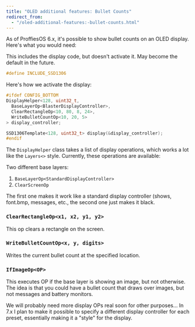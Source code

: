 ```yaml
---
title: "OLED additional features: Bullet Counts"
redirect_from:
  - "/oled-additional-features:-bullet-counts.html"
---
```

As of ProffiesOS 6.x, it's possible to show bullet counts on an OLED display.
Here's what you would need:

This includes the display code, but doesn't activate it.
May become the default in the future.
```cpp
#define INCLUDE_SSD1306
```

Here's how we activate the display:
```cpp
#ifdef CONFIG_BOTTOM
DisplayHelper<128, uint32_t,
  BaseLayerOp<BlasterDisplayController>,
  ClearRectangleOp<10, 80, 8, 24>,
  WriteBulletCountOp<10, 20, 5>
> display_controller;

SSD1306Template<128, uint32_t> display(&display_controller);
#endif
```

The `DisplayHelper` class takes a list of display operations, which works a lot like the `Layers<>` style. Currently, these operations are available:

Two different base layers:
1. `BaseLayerOp<StandardDisplayController>`
2. `ClearScreenOp`

The first one makes it work like a standard display controller (shows, font.bmp, messages, etc., the second one just makes it black.

### `ClearRectangleOp<x1, x2, y1, y2>`
This op clears a rectangle on the screen.

### `WriteBulletCountOp<x, y, digits>`
Writes the current bullet count at the specified location.

### `IfImageOp<OP>`
This executes OP if the base layer is showing an image, but not otherwise.
The idea is that you could have a bullet count that draws over images, but not messages and battery monitors. 

We will probably need more display OPs real soon for other purposes...
In 7.x I plan to make it possible to specify a different display controller for each preset, essentially making it a "style" for the display.
